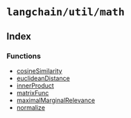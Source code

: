`langchain/util/math`
=====================

Index[](#index "Direct link to Index")
---------------------------------------

### Functions[](#functions "Direct link to Functions")

*   [cosineSimilarity](/docs/api/util_math/functions/cosineSimilarity)
*   [euclideanDistance](/docs/api/util_math/functions/euclideanDistance)
*   [innerProduct](/docs/api/util_math/functions/innerProduct)
*   [matrixFunc](/docs/api/util_math/functions/matrixFunc)
*   [maximalMarginalRelevance](/docs/api/util_math/functions/maximalMarginalRelevance)
*   [normalize](/docs/api/util_math/functions/normalize)